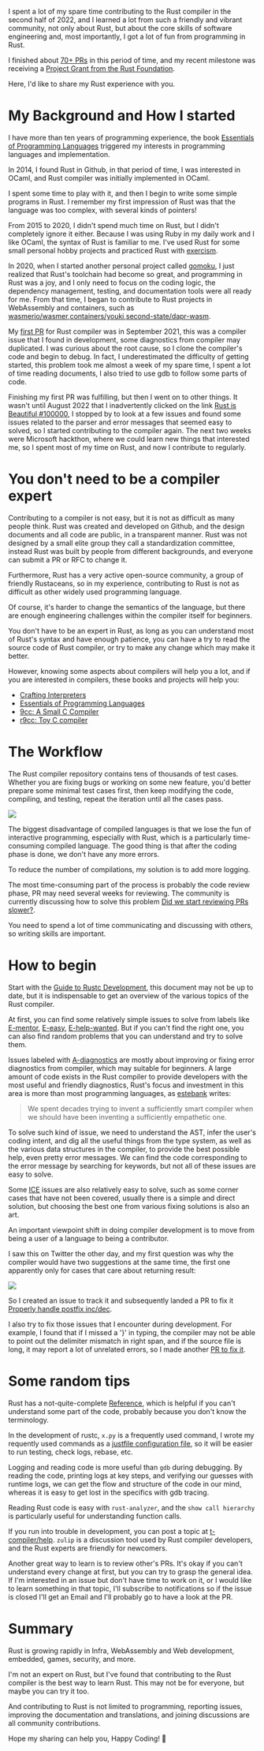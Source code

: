 
I spent a lot of my spare time contributing to the Rust compiler in the second half of 2022, and I learned a lot from such a friendly and vibrant community, not only about Rust, but about the core skills of software engineering and, most importantly, I got a lot of fun from programming in Rust.

I finished about [70+ PRs](https://github.com/rust-lang/rust/pulls?q=is%3Apr+author%3Achenyukang+is%3Aclosed) in this period of time, and my recent milestone was receiving a [Project Grant from the Rust Foundation](https://foundation.rust-lang.org/news/community-grants-program-awards-announcement-introducing-our-latest-project-grantees/).

Here, I'd like to share my Rust experience with you.

# My Background and How I started

I have more than ten years of programming experience, the book [Essentials of Programming Languages](https://github.com/chenyukang/eopl) triggered my interests in programming languages and implementation.

In 2014, I found Rust in Github, in that period of time, I was interested in OCaml, and Rust compiler was initially implemented in OCaml.

I spent some time to play with it, and then I begin to write some simple programs in Rust. I remember my first impression of Rust was that the language was too complex, with several kinds of pointers!

From 2015 to 2020, I didn't spend much time on Rust, but I didn't completely ignore it either. Because I was using Ruby in my daily work and I like OCaml, the syntax of Rust is familiar to me. I've used Rust for some small personal hobby projects and practiced Rust with [exercism](https://exercism.org/).

In 2020, when I started another personal project called [gomoku](https://github.com/chenyukang/gomoku), I just realized that Rust's toolchain had become so great, and programming in Rust was a joy, and I only need to focus on the coding logic, the dependency management, testing, and documentation tools were all ready for me. From that time, I began to contribute to Rust projects in WebAssembly and containers, such as [wasmerio/wasmer](https://github.com/wasmerio/wasmer),[containers/youki](https://github.com/containers/youki),[second-state/dapr-wasm](https://github.com/second-state/dapr-wasm).

My [first PR](https://github.com/rust-lang/rust/pull/88493) for Rust compiler was in September 2021, this was a compiler issue that I found in development, some diagnostics from compiler may duplicated. I was curious about the root cause, so I clone the compiler's code and begin to debug. In fact, I underestimated the difficulty of getting started, this problem took me almost a week of my spare time, I spent a lot of time reading documents, I also tried to use gdb to follow some parts of code.

Finishing my first PR was fulfilling, but then I went on to other things. It wasn't until August 2022 that I inadvertently clicked on the link [Rust is Beautiful #100000](https://github.com/rust-lang/rust/issues/100000), I stopped by to look at a few issues and found some issues related to the parser and error messages that seemed easy to solved, so I started contributing to the compiler again. The next two weeks were Microsoft hackthon, where we could learn new things that interested me, so I spent most of my time on Rust, and now I contribute to regularly.

# You don't need to be a compiler expert

Contributing to a compiler is not easy, but it is not as difficult as many people think. Rust was created and developed on Github, and the design documents and all code are public, in a transparent manner. Rust was not designed by a small elite group they call a standardization committee, instead Rust was built by people from different backgrounds, and everyone can submit a PR or RFC to change it.

Furthermore, Rust has a very active open-source community, a group of friendly Rustaceans, so in my experience, contributing to Rust is not as difficult as other widely used programming language.

Of course, it's harder to change the semantics of the language, but there are enough engineering challenges within the compiler itself for beginners.

You don't have to be an expert in Rust, as long as you can understand most of Rust's syntax and have enough patience, you can have a try to read the source code of Rust compiler, or try to make any change which may make it better.

However, knowing some aspects about compilers will help you a lot, and if you are interested in compilers, these books and projects will help you:

- [Crafting Interpreters](http://craftinginterpreters.com/)
- [Essentials of Programming Languages](https://eopl3.com/)
- [9cc: A Small C Compiler](https://github.com/rui314/9cc)
- [r9cc: Toy C compiler](https://github.com/utam0k/r9cc)

# The Workflow

The Rust compiler repository contains tens of thousands of test cases. Whether you are fixing bugs or working on some new feature, you'd better prepare some minimal test cases first, then keep modifying the code, compiling, and testing, repeat the iteration until all the cases pass.

![](https://catcoding.me/images/ob_pasted-image-20230117125646.png)

The biggest disadvantage of compiled languages is that we lose the fun of interactive programming, especially with Rust, which is a particularly time-consuming compiled language. The good thing is that after the coding phase is done, we don't have any more errors.

To reduce the number of compilations, my solution is to add more logging.

The most time-consuming part of the process is probably the code review phase, PR may need several weeks for reviewing. The community is currently discussing how to solve this problem [Did we start reviewing PRs slower?](https://internals.rust-lang.org/t/did-we-start-reviewing-prs-slower/18033).

You need to spend a lot of time communicating and discussing with others, so writing skills are important.

# How to begin

Start with the [Guide to Rustc Development](https://rustc-dev-guide.rust-lang.org/getting-started.html), this document may not be up to date, but it is indispensable to get an overview of the various topics of the Rust compiler.

At first, you can find some relatively simple issues to solve from labels like [E-mentor](https://github.com/rust-lang/rust/issues?q=is%3Aissue+is%3Aopen+label%3AE-mentor), [E-easy](https://github.com/rust-lang/rust/issues?q=is%3Aissue+is%3Aopen+label%3AE-easy), [E-help-wanted](https://github.com/rust-lang/rust/issues?q=is%3Aissue+is%3Aopen+label%3AE-help-wanted). But if you can't find the right one, you can also find random problems that you can understand and try to solve them.

Issues labeled with [A-diagnostics](https://github.com/rust-lang/rust/issues?q=is%3Aissue+is%3Aopen+label%3AA-diagnostics) are mostly about improving or fixing error diagnostics from compiler, which may suitable for beginners. A large amount of code exists in the Rust compiler to provide developers with the most useful and friendly diagnostics, Rust's focus and investment in this area is more than most programming languages, as [estebank](https://github.com/estebank) writes:

> We spent decades trying to invent a sufficiently smart compiler when we should have been inventing a sufficiently empathetic one.

To solve such kind of issue, we need to understand the AST, infer the user's coding intent, and dig all the useful things from the type system, as well as the various data structures in the compiler, to provide the best possible help, even pretty error messages. We can find the code corresponding to the error message by searching for keywords, but not all of these issues are easy to solve.

Some [ICE](https://github.com/rust-lang/rust/issues?q=is%3Aissue+is%3Aopen+label%3AI-ICE) issues are also relatively easy to solve, such as some corner cases that have not been covered, usually there is a simple and direct solution, but choosing the best one from various fixing solutions is also an art.

An important viewpoint shift in doing compiler development is to move from being a user of a language to being a contributor.

I saw this on Twitter the other day, and my first question was why the compiler would have two suggestions at the same time, the first one apparently only for cases that care about returning result:

![](https://catcoding.me/images/ob_pasted-image-20230117005319.png)

So I created an issue to track it and subsequently landed a PR to fix it [Properly handle postfix inc/dec](https://github.com/rust-lang/rust/pull/104875).

I also try to fix those issues that I encounter during development. For example, I found that if I missed a '}' in typing, the compiler may not be able to point out the delimiter mismatch in right span, and if the source file is long, it may report a lot of unrelated errors, so I made another [PR to fix it](https://github.com/rust-lang/rust/pull/104012).

# Some random tips

Rust has a not-quite-complete [Reference](https://doc.rust-lang.org/reference/), which is helpful if you can't understand some part of the code, probably because you don't know the terminology.

In the development of rustc, `x.py` is a frequently used command, I wrote my  requently used commands as a [justfile configuration file](https://github.com/chenyukang/share/blob/main/justfile), so it will be easier to run testing, check logs, rebase, etc.

Logging and reading code is more useful than `gdb` during debugging. By reading the code, printing logs at key steps, and verifying our guesses with runtime logs, we can get the flow and structure of the code in our mind, whereas it is easy to get lost in the specifics with gdb tracing.

Reading Rust code is easy with `rust-analyzer`, and the `show call hierarchy` is particularly useful for understanding function calls.

If you run into trouble in development, you can post a topic at [t-compiler/help](https://rust-lang.zulipchat.com/#narrow/stream/182449-t-compiler.2Fhelp). `zulip` is a discussion tool used by Rust compiler developers, and the Rust experts are friendly for newcomers.

Another great way to learn is to review other's PRs. It's okay if you can't understand every change at first, but you can try to grasp the general idea. If I'm interested in an issue but don't have time to work on it, or I would like to learn something in that topic, I'll subscribe to notifications so if the issue is closed I'll get an Email and I'll probably go to have a look at the PR.

# Summary

Rust is growing rapidly in Infra, WebAssembly and Web development, embedded, games, security, and more.

I'm not an expert on Rust, but I've found that contributing to the Rust compiler is the best way to learn Rust. This may not be for everyone, but maybe you can try it too.

And contributing to Rust is not limited to programming, reporting issues, improving the documentation and translations, and joining discussions are all community contributions.

Hope my sharing can help you, Happy Coding! 🦀

